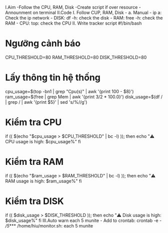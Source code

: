 I.Aim
  -Follow the CPU, RAM, Disk
  -Create script ìf over resource
  -Announment on terminal
II.Code
	I. Follow CUP, RAM, Disk
		- a. Manual
			- ip a: Check the ip network
			- DISK: df -h: check the disk
			- RAM: free -h: check the RAM
			- CPU: top: check the CPU
	II. Write tracker script
	#!/bin/bash

# Ngưỡng cảnh báo
CPU_THRESHOLD=80
RAM_THRESHOLD=80
DISK_THRESHOLD=80

# Lấy thông tin hệ thống
cpu_usage=$(top -bn1 | grep "Cpu(s)" | awk '{print 100 - $8}')
ram_usage=$(free | grep Mem | awk '{print $3/$2 * 100.0}')
disk_usage=$(df / | grep / | awk '{print $5}' | sed 's/%//g')

# Kiểm tra CPU
if (( $(echo "$cpu_usage > $CPU_THRESHOLD" | bc -l) )); then
    echo "⚠️ CPU usage is high: $cpu_usage%"
fi

# Kiểm tra RAM
if (( $(echo "$ram_usage > $RAM_THRESHOLD" | bc -l) )); then
    echo "⚠️ RAM usage is high: $ram_usage%"
fi

# Kiểm tra DISK
if (( $disk_usage > $DISK_THRESHOLD )); then
    echo "⚠️ Disk usage is high: $disk_usage%"
fi
	III.Auto warn each 5 munite
	- Add to crontab: crontab -e
	- */5**** /home/hiu/monitor.sh: each 5 munite
